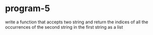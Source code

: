# program-5
write a function that accepts two string and return the indices of all the occurrences of the second string in the first string as a list
